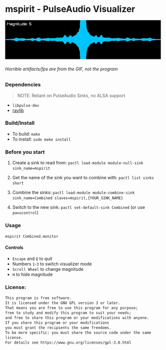 # mspirit - PulseAudio Visualizer

![img](mspirit.gif)

###### Horrible artifacts/fps are from the GIF, not the program

### Dependencies

> NOTE: Reliant on PulseAudio Sinks, no ALSA support

- `libpulse-dev`
- [raylib](https://github.com/raysan5/raylib)

### Build/Install

- To build: `make`
- To install: `sudo make install`

### Before you start

1. Create a sink to read from: `pactl load-module module-null-sink sink_name=mspirit`

2. Get the name of the sink you want to combine with: `pactl list sinks short`

3. Combine the sinks: `pactl load-module module-combine-sink sink_name=Combined slaves=mspirit,{YOUR_SINK_NAME}`

4. Switch to the new sink: `pactl set-default-sink Combined` (or use `pavucontrol`)

### Usage

`mspirit Combined.monitor`

#### Controls

- `Escape` and `Q` to quit
- Numbers `1`-`3` to switch visualizer mode
- `Scroll Wheel` to change magnitude
- `H` to hide magnitude


### License:

```
This program is free software.
It is licensed under the GNU GPL version 3 or later.
That means you are free to use this program for any purpose;
free to study and modify this program to suit your needs;
and free to share this program or your modifications with anyone.
If you share this program or your modifications
you must grant the recipients the same freedoms.
To be more specific: you must share the source code under the same license.
For details see https://www.gnu.org/licenses/gpl-3.0.html
```
